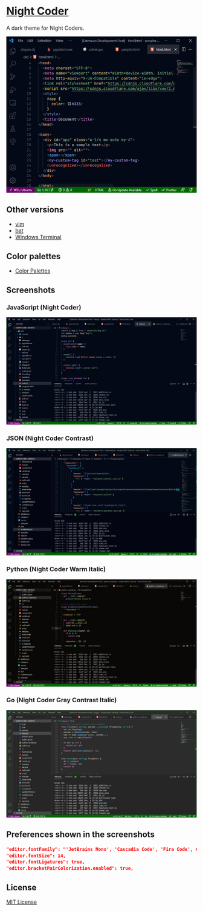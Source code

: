 # [Night Coder](https://marketplace.visualstudio.com/items?itemName=a5hk.night-coder)

A dark theme for Night Coders.

![html](/screenshot/html.png)

## Other versions

- [vim](/color-themes/vim/colors/)
- [bat](/color-themes/bat/)
- [Windows Terminal](/color-themes/windows-terminal/)

## Color palettes

- [Color Palettes](/color-themes/vscode/ColorPalette.md)

## Screenshots

### JavaScript (Night Coder)

![javascript](/screenshot/n-javascript.png)

### JSON (Night Coder Contrast)

![json](/screenshot/nc-json.png)

### Python (Night Coder Warm Italic)

![python](/screenshot/nwi-python.png)

### Go (Night Coder Gray Contrast Italic)

![python](/screenshot/ngci-go.png)

## Preferences shown in the screenshots

```json
"editor.fontFamily": "'JetBrains Mono', 'Cascadia Code', 'Fira Code', Consolas, 'Courier New', monospace",
"editor.fontSize": 14,
"editor.fontLigatures": true,
"editor.bracketPairColorization.enabled": true,
```

## License

[MIT License](/LICENSE)
